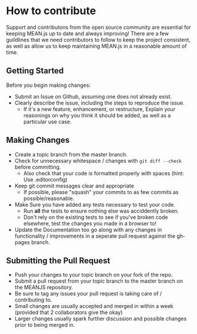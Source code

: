 # How to contribute

Support and contributons from the open source community are essential for keeping
MEAN.js up to date and always improving! There are a few guildlines that we need
contributors to follow to keep the project consistent, as well as allow us to keep
maintaining MEAN.js in a reasonable amount of time.

## Getting Started

Before you begin making changes:
* Submit an Issue on Github, assuming one does not already exist.
* Clearly describe the issue, including the steps to reproduce the issue.
	* If it's a new feature, enhancement, or restructure, Explain your reasonings on why you think it should be added, as well as a particular use case.

## Making Changes

* Create a topic branch from the master branch.
* Check for unnecessary whitespace / changes with `git diff --check` before committing.
	* Also check that your code is formatted properly with spaces (hint: Use .editorconfig)
* Keep git commit messages clear and appropriate
	* If possible, please "squash" your commits to as few commits as possible/reasonable.
* Make Sure you have added any tests necessary to test your code.
	* Run __all__ the tests to ensure nothing else was acciddently broken.
	* Don't rely on the existing tests to see if you've broken code elsewhere, test the changes you made in a browser to!
* Update the Documentation too go along with any changes in functionality / improvements in a seperate pull request against the gh-pages branch.

## Submitting the Pull Request
* Push your changes to your topic branch on your fork of the repo.
* Submit a pull request from your topic branch to the master branch on the MEANJS repository.
* Be sure to tag any issues your pull request is taking care of / contributing to.
* Small changes are usually accepted and merged in within a week (provided that 2 collaborators give the okay)
* Larger changes usually spark further discussion and possible changes prior to being merged in.
